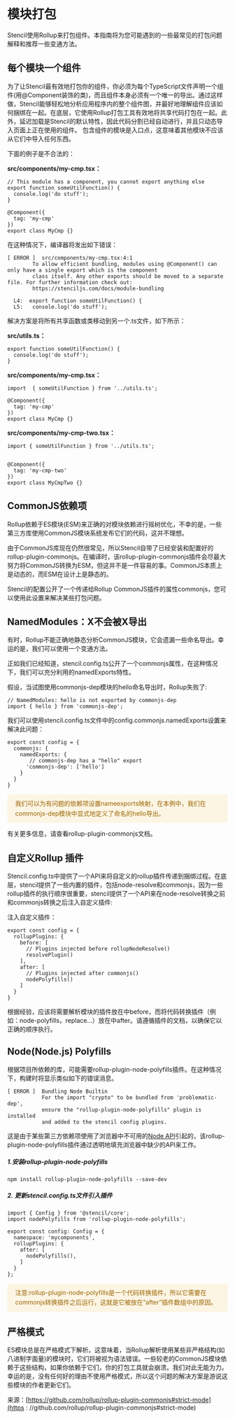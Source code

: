 <!--
 * @Date: 2021-01-20 17:07:17
 * @LastEditors: dongfb
 * @LastEditTime: 2021-01-21 09:56:25
-->

# 模块打包

Stencil使用Rollup来打包组件。本指南将为您可能遇到的一些最常见的打包问题解释和推荐一些变通方法。

## 每个模块一个组件

为了让Stencil最有效地打包你的组件，你必须为每个TypeScript文件声明一个组件(用@Component装饰的类)，而且组件本身必须有一个唯一的导出。通过这样做，Stencil能够轻松地分析应用程序内的整个组件图，并最好地理解组件应该如何捆绑在一起。在底层，它使用Rollup打包工具有效地将共享代码打包在一起。此外，延迟加载是Stencil的默认特性，因此代码分割已经自动进行，并且只动态导入页面上正在使用的组件。
包含组件的模块是入口点，这意味着其他模块不应该从它们中导入任何东西。

下面的例子是不合法的：

<b><p>src/components/my-cmp.tsx：</p></b>

```
// This module has a component, you cannot export anything else
export function someUtilFunction() {
  console.log('do stuff');
}

@Component({
  tag: 'my-cmp'
})
export class MyCmp {}
```
在这种情况下，编译器将发出如下错误：

```
[ ERROR ]  src/components/my-cmp.tsx:4:1
        To allow efficient bundling, modules using @Component() can only have a single export which is the component
        class itself. Any other exports should be moved to a separate file. For further information check out:
        https://stenciljs.com/docs/module-bundling

  L4:  export function someUtilFunction() {
  L5:   console.log('do stuff');
```
解决方案是将所有共享函数或类移动到另一个.ts文件，如下所示：

<b><p>src/utils.ts：</p></b>

```
export function someUtilFunction() {
  console.log('do stuff');
}
```

<b><p>src/components/my-cmp.tsx：</p></b>


```
import  { someUtilFunction } from '../utils.ts';

@Component({
  tag: 'my-cmp'
})
export class MyCmp {}
```

<b><p>src/components/my-cmp-two.tsx：</p></b>


```
import { someUtilFunction } from '../utils.ts';


@Component({
  tag: 'my-cmp-two'
})
export class MyCmpTwo {}
```

## CommonJS依赖项

Rollup依赖于ES模块(ESM)来正确的对模块依赖进行摇树优化，不幸的是，一些第三方库使用CommonJS模块系统发布它们的代码，这并不理想。

由于CommonJS库现在仍然很常见，所以Stencil自带了已经安装和配置好的rollup-plugin-commonjs。在编译时，该rollup-plugin-commonjs插件会尽最大努力将CommonJS转换为ESM，但这并不是一件容易的事。CommonJS本质上是动态的，而ESM在设计上是静态的。

Stencil的配置公开了一个传递给Rollup CommonJS插件的属性commonjs，您可以使用此设置来解决某些打包问题。

## NamedModules：X不会被X导出

有时，Rollup不能正确地静态分析CommonJS模块，它会遗漏一些命名导出。幸运的是，我们可以使用一个变通方法。

正如我们已经知道，stencil.config.ts公开了一个commonjs属性，在这种情况下，我们可以充分利用的namedExports特性。

假设，当试图使用commonjs-dep模块的hello命名导出时，Rollup失败了:

```
// NamedModules: hello is not exported by commonjs-dep
import { hello } from 'commonjs-dep';
```

我们可以使用stencil.config.ts文件中的config.commonjs.namedExports设置来解决此问题：

```
export const config = {
  commonjs: {
    namedExports: {
       // commonjs-dep has a "hello" export
      'commonjs-dep': ['hello']
    }
  }
}
```

<div style="background: #fdf5e4;
    margin: 0;color:#9a6400;
    padding: 10px 18px 10px;
    border-radius: 4px;display: flex;
    align-items: center;margin-bottom:10px;line-height: 1.6;
    font-size: 14px;">
我们可以为有问题的依赖项设置nameexports映射，在本例中，我们在commonjs-dep模块中显式地定义了命名的hello导出。
</div>

有关更多信息，请查看rollup-plugin-commonjs文档。

## 自定义Rollup 插件

Stencil.config.ts中提供了一个API来将自定义的rollup插件传递到捆绑过程。在底层，stencil提供了一些内置的插件，包括node-resolve和commonjs，因为一些rollup插件的执行顺序很重要，stencil提供了一个API来在node-resolve转换之前和commonjs转换之后注入自定义插件:

注入自定义插件：
```
export const config = {
  rollupPlugins: {
    before: [
      // Plugins injected before rollupNodeResolve()
      resolvePlugin()
    ],
    after: [
      // Plugins injected after commonjs()
      nodePolyfills()
    ]
  }
}
```
根据经验，应该将需要解析模块的插件放在中before，而将代码转换插件（例如：node-polyfills，replace...）放在中after。请遵循插件的文档，以确保它以正确的顺序执行。

## Node(Node.js) Polyfills

根据项目所依赖的库，可能需要rollup-plugin-node-polyfills插件。在这种情况下，构建时将显示类似如下的错误消息。

```
[ ERROR ]  Bundling Node Builtin
           For the import "crypto" to be bundled from 'problematic-dep',
           ensure the "rollup-plugin-node-polyfills" plugin is installed
           and added to the stencil config plugins.
```

这是由于某些第三方依赖项使用了浏览器中不可用的[Node API](https://nodejs.org/dist/latest-v10.x/docs/api/)引起的，该rollup-plugin-node-polyfills插件通过透明地填充浏览器中缺少的API来工作。

##### 1.安装rollup-plugin-node-polyfills

```
npm install rollup-plugin-node-polyfills --save-dev
```

##### 2. 更新stencil.config.ts文件引入插件

```
import { Config } from '@stencil/core';
import nodePolyfills from 'rollup-plugin-node-polyfills';

export const config: Config = {
  namespace: 'mycomponents',
  rollupPlugins: {
    after: [
      nodePolyfills(),
    ]
  }
};
```

<div style="background: #fdf5e4;
    margin: 0;color:#9a6400;
    padding: 10px 18px 10px;
    border-radius: 4px;display: flex;
    align-items: center;margin-bottom:10px;line-height: 1.6;
    font-size: 14px;">
注意:rollup-plugin-node-polyfills是一个代码转换插件，所以它需要在commonjs转换插件之后运行，这就是它被放在“after”插件数组中的原因。
</div>

## 严格模式

ES模块总是在严格模式下解析。这意味着，当Rollup解析使用某些非严格结构(如八进制字面量)的模块时，它们将被视为语法错误。一些较老的CommonJS模块依赖于这些结构，如果你依赖于它们，你的打包工具就会崩溃。我们对此无能为力。
幸运的是，没有任何好的理由不使用严格模式，所以这个问题的解决方案是游说这些模块的作者更新它们。

来源：[https://github.com/rollup/rollup-plugin-commonjs#strict-mode](https : //github.com/rollup/rollup-plugin-commonjs#strict-mode)